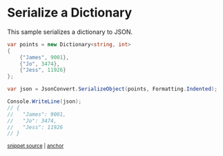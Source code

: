 # Serialize a Dictionary

This sample serializes a dictionary to JSON.

<!-- snippet: SerializeDictionary -->
<a id='snippet-serializedictionary'></a>
```cs
var points = new Dictionary<string, int>
{
    {"James", 9001},
    {"Jo", 3474},
    {"Jess", 11926}
};

var json = JsonConvert.SerializeObject(points, Formatting.Indented);

Console.WriteLine(json);
// {
//   "James": 9001,
//   "Jo": 3474,
//   "Jess": 11926
// }
```
<sup><a href='/src/Tests/Documentation/Samples/Serializer/SerializeDictionary.cs#L10-L28' title='Snippet source file'>snippet source</a> | <a href='#snippet-serializedictionary' title='Start of snippet'>anchor</a></sup>
<!-- endSnippet -->

